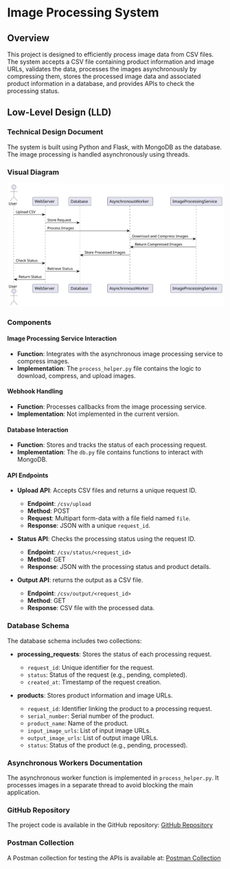 # Image Processing System

## Overview
This project is designed to efficiently process image data from CSV files. The system accepts a CSV file containing product information and image URLs, validates the data, processes the images asynchronously by compressing them, stores the processed image data and associated product information in a database, and provides APIs to check the processing status.

## Low-Level Design (LLD)

### Technical Design Document
The system is built using Python and Flask, with MongoDB as the database. The image processing is handled asynchronously using threads.

### Visual Diagram
![System Diagram](lld_diagram.svg)

### Components

#### Image Processing Service Interaction
- **Function**: Integrates with the asynchronous image processing service to compress images.
- **Implementation**: The `process_helper.py` file contains the logic to download, compress, and upload images.

#### Webhook Handling
- **Function**: Processes callbacks from the image processing service.
- **Implementation**: Not implemented in the current version.

#### Database Interaction
- **Function**: Stores and tracks the status of each processing request.
- **Implementation**: The `db.py` file contains functions to interact with MongoDB.

#### API Endpoints
- **Upload API**: Accepts CSV files and returns a unique request ID.
  - **Endpoint**: `/csv/upload`
  - **Method**: POST
  - **Request**: Multipart form-data with a file field named `file`.
  - **Response**: JSON with a unique `request_id`.

- **Status API**: Checks the processing status using the request ID.
  - **Endpoint**: `/csv/status/<request_id>`
  - **Method**: GET
  - **Response**: JSON with the processing status and product details.
- **Output API**: returns the output as a CSV file.
  - **Endpoint**: `/csv/output/<request_id>`
  - **Method**: GET
  - **Response**: CSV file with the processed data.

### Database Schema
The database schema includes two collections:
- **processing_requests**: Stores the status of each processing request.
  - `request_id`: Unique identifier for the request.
  - `status`: Status of the request (e.g., pending, completed).
  - `created_at`: Timestamp of the request creation.

- **products**: Stores product information and image URLs.
  - `request_id`: Identifier linking the product to a processing request.
  - `serial_number`: Serial number of the product.
  - `product_name`: Name of the product.
  - `input_image_urls`: List of input image URLs.
  - `output_image_urls`: List of output image URLs.
  - `status`: Status of the product (e.g., pending, processed).

### Asynchronous Workers Documentation
The asynchronous worker function is implemented in `process_helper.py`. It processes images in a separate thread to avoid blocking the main application.

### GitHub Repository
The project code is available in the GitHub repository: [GitHub Repository](https://github.com/satyamrs00/moonbeams)

### Postman Collection
A Postman collection for testing the APIs is available at: [Postman Collection](https://www.postman.com/satyamrs00/workspace/spyne/collection/23277225-30b3b8ea-826e-4a3d-a21e-13119fef6471?action=share&creator=23277225)
